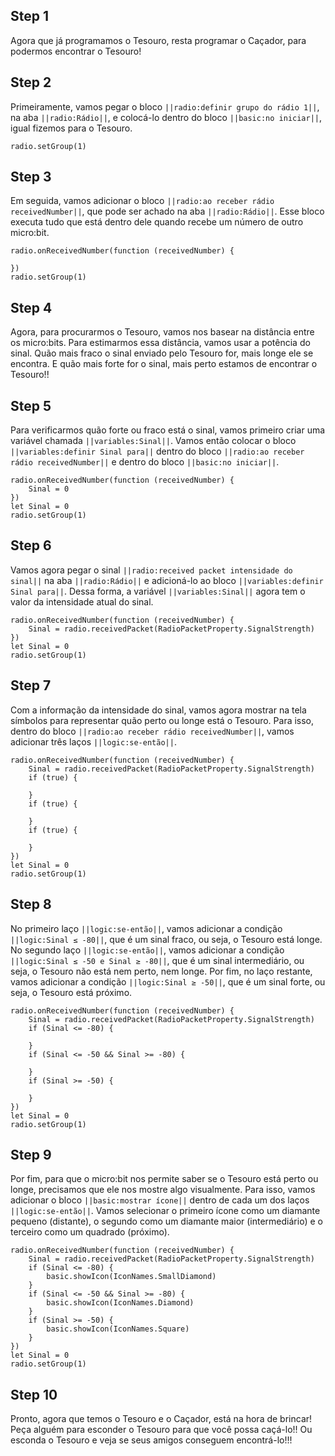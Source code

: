 


## Step 1

Agora que já programamos o Tesouro, resta programar o Caçador, para podermos encontrar 
o Tesouro!


## Step 2

Primeiramente, vamos pegar o bloco ``||radio:definir grupo do rádio 1||``, na aba 
``||radio:Rádio||``, e colocá-lo dentro do bloco ``||basic:no iniciar||``, igual fizemos 
para o Tesouro.

```blocks
radio.setGroup(1)
```

## Step 3

Em seguida, vamos adicionar o bloco ``||radio:ao receber rádio receivedNumber||``,
 que pode ser achado na aba 
``||radio:Rádio||``. Esse bloco executa tudo que está dentro dele quando recebe um 
número de outro micro:bit.

```blocks
radio.onReceivedNumber(function (receivedNumber) {
	
})
radio.setGroup(1)
```

## Step 4

Agora, para procurarmos o Tesouro, vamos nos basear na distância entre os micro:bits. 
Para estimarmos essa distância, vamos usar a potência do sinal. Quão mais fraco o sinal 
enviado pelo Tesouro for, mais longe ele se encontra. E quão mais forte for o sinal, 
mais perto estamos de encontrar o Tesouro!!

## Step 5

Para verificarmos quão forte ou fraco está o sinal, vamos primeiro criar uma variável 
chamada ``||variables:Sinal||``. Vamos então colocar o bloco 
``||variables:definir Sinal para||`` dentro do bloco 
``||radio:ao receber rádio receivedNumber||`` e dentro do bloco ``||basic:no iniciar||``.

```blocks
radio.onReceivedNumber(function (receivedNumber) {
    Sinal = 0
})
let Sinal = 0
radio.setGroup(1)
```

## Step 6

Vamos agora pegar o sinal ``||radio:received packet intensidade do sinal||`` na aba 
``||radio:Rádio||`` e adicioná-lo ao bloco ``||variables:definir Sinal para||``. 
Dessa forma, a variável ``||variables:Sinal||`` agora tem o valor da intensidade atual 
do sinal.

```blocks
radio.onReceivedNumber(function (receivedNumber) {
    Sinal = radio.receivedPacket(RadioPacketProperty.SignalStrength)
})
let Sinal = 0
radio.setGroup(1)
```

## Step 7

Com a informação da intensidade do sinal, vamos agora mostrar na tela símbolos 
para representar quão perto ou longe está o Tesouro. Para isso, dentro do bloco 
``||radio:ao receber rádio receivedNumber||``, vamos adicionar três laços 
``||logic:se-então||``.

```blocks
radio.onReceivedNumber(function (receivedNumber) {
    Sinal = radio.receivedPacket(RadioPacketProperty.SignalStrength)
    if (true) {
    	
    }
    if (true) {
    	
    }
    if (true) {
    	
    }
})
let Sinal = 0
radio.setGroup(1)
```

## Step 8

No primeiro laço ``||logic:se-então||``, vamos adicionar a condição 
``||logic:Sinal ≤ -80||``, que é um sinal fraco, ou seja, o Tesouro está longe. No 
segundo laço ``||logic:se-então||``, vamos adicionar a condição 
``||logic:Sinal ≤ -50 e Sinal ≥ -80||``, que é um sinal intermediário, ou seja, o 
Tesouro não está nem perto, nem longe. Por fim, no laço restante, 
vamos adicionar a condição 
``||logic:Sinal ≥ -50||``, que é um sinal forte, ou seja, o Tesouro está próximo.


```blocks
radio.onReceivedNumber(function (receivedNumber) {
    Sinal = radio.receivedPacket(RadioPacketProperty.SignalStrength)
    if (Sinal <= -80) {
    	
    }
    if (Sinal <= -50 && Sinal >= -80) {
    	
    }
    if (Sinal >= -50) {
    	
    }
})
let Sinal = 0
radio.setGroup(1)
```

## Step 9

Por fim, para que o micro:bit nos permite saber se o Tesouro está perto ou longe, 
precisamos que ele nos mostre algo visualmente. Para isso, vamos adicionar o bloco 
``||basic:mostrar ícone||`` dentro de cada um dos laços ``||logic:se-então||``. Vamos 
selecionar o primeiro ícone como um diamante pequeno (distante), o segundo como um diamante 
maior (intermediário) e o terceiro como um quadrado (próximo).

```blocks
radio.onReceivedNumber(function (receivedNumber) {
    Sinal = radio.receivedPacket(RadioPacketProperty.SignalStrength)
    if (Sinal <= -80) {
        basic.showIcon(IconNames.SmallDiamond)
    }
    if (Sinal <= -50 && Sinal >= -80) {
        basic.showIcon(IconNames.Diamond)
    }
    if (Sinal >= -50) {
        basic.showIcon(IconNames.Square)
    }
})
let Sinal = 0
radio.setGroup(1)
```



## Step 10

Pronto, agora que temos o Tesouro e o Caçador, está na hora de brincar! Peça alguém para 
esconder o Tesouro para que você possa caçá-lo!! Ou esconda o Tesouro e veja se seus 
amigos conseguem encontrá-lo!!!







